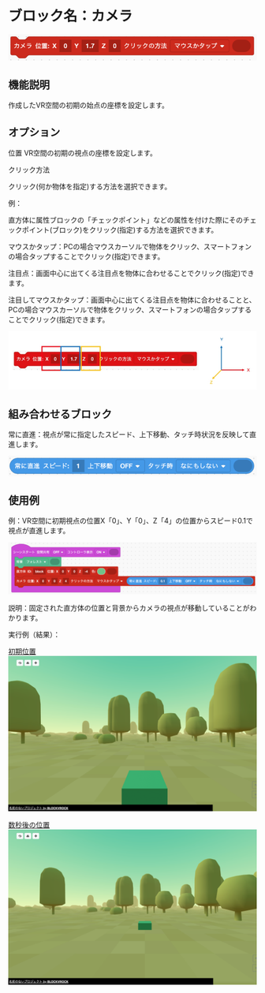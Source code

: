 # ブロック名：カメラ
![球体のブロック](https://github.com/levelenter/blockvrock_doc/blob/main/images/camera/red_cam.png?raw=true)

## 機能説明
作成したVR空間の初期の始点の座標を設定します。

## オプション
位置
VR空間の初期の視点の座標を設定します。

クリック方法

クリック(何か物体を指定)する方法を選択できます。

例：

直方体に属性ブロックの「チェックポイント」などの属性を付けた際にそのチェックポイント(ブロック)をクリック(指定)する方法を選択できます。

マウスかタップ：PCの場合マウスカーソルで物体をクリック、スマートフォンの場合タップすることでクリック(指定)できます。

注目点：画面中心に出てくる注目点を物体に合わせることでクリック(指定)できます。

注目してマウスかタップ：画面中心に出てくる注目点を物体に合わせることと、PCの場合マウスカーソルで物体をクリック、スマートフォンの場合タップすることでクリック(指定)できます。


![カメラのオプション](../images/camera/cam_vec.jpg?raw=true)

## 組み合わせるブロック
常に直進：視点が常に指定したスピード、上下移動、タッチ時状況を反映して直進します。

![組み合わせるブロック](../images/camera/blue_stra.png?raw=true)

## 使用例
例：VR空間に初期視点の位置X「0」、Y「0」、Z「4」の位置からスピード0.1で視点が直進します。

![使用例](../images/camera/cam_ex.png?raw=true)

説明：固定された直方体の位置と背景からカメラの視点が移動していることがわかります。

実行例（結果）：

<u>初期位置</u>
![実行例1](../images/camera/cam_pic1.png?raw=true)

<u>数秒後の位置</u>
![実行例2](../images/camera/cam_pic2.png?raw=true)
